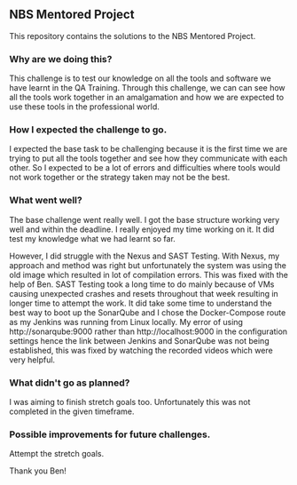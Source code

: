 ## NBS Mentored Project
This repository contains the solutions to the NBS Mentored Project.

### Why are we doing this?
This challenge is to test our knowledge on all the tools and software we have learnt in the QA Training. Through this challenge, we can can see how all the
tools work together in an amalgamation and how we are expected to use these tools in the professional world.

### How I expected the challenge to go.
I expected the base task to be challenging because it is the first time we are trying to put all the tools together and see how they communicate with each other.
So I expected to be a lot of errors and difficulties where tools would not work together or the strategy taken may not be the best.

### What went well?
The base challenge went really well. I got the base structure working very well and within the deadline. I really enjoyed my time working on it. 
It did test my knowledge what we had learnt so far.

However, I did struggle with the Nexus and SAST Testing. With Nexus, my approach and method was right but unfortunately the system was using the old image which
resulted in lot of compilation errors. This was fixed with the help of Ben. 
SAST Testing took a long time to do mainly because of VMs causing unexpected crashes and resets throughout that week resulting in longer time to attempt the work.
It did take some time to understand the best way to boot up the SonarQube and I chose the Docker-Compose route as my Jenkins was running from Linux locally. 
My error of using http://sonarqube:9000 rather than http://localhost:9000 in the configuration settings hence the link between Jenkins and SonarQube 
was not being established, this was fixed by watching the recorded videos which were very helpful.

### What didn't go as planned?
I was aiming to finish stretch goals too. Unfortunately this was not completed in the given timeframe. 

### Possible improvements for future challenges.
Attempt the stretch goals. 

Thank you Ben!
